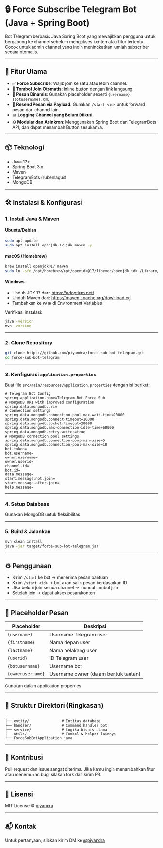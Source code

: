 # 🔒 Force Subscribe Telegram Bot (Java + Spring Boot)

Bot Telegram berbasis Java Spring Boot yang mewajibkan pengguna untuk bergabung ke channel sebelum mengakses konten atau
fitur tertentu. Cocok untuk admin channel yang ingin meningkatkan jumlah subscriber secara otomatis.

---

## 🚀 Fitur Utama

- ✅ **Force Subscribe**: Wajib join ke satu atau lebih channel.
- 🔘 **Tombol Join Otomatis**: Inline button dengan link langsung.
- 💬 **Pesan Dinamis**: Gunakan placeholder seperti `{username}`, `{botusername}`, dll.
- 📩 **Resend Pesan via Payload**: Gunakan `/start <id>` untuk forward pesan dari channel lain.
- 📊 **Logging Channel yang Belum Diikuti**.
- ⚙️ **Modular dan Asinkron**: Menggunakan Spring Boot dan TelegramBots API, dan dapat menambah Button sesukanya.

---

## 📦 Teknologi

- Java 17+
- Spring Boot 3.x
- Maven
- TelegramBots (rubenlagus)
- MongoDB

---

## 🛠️ Instalasi & Konfigurasi

### 1. Install Java & Maven

#### Ubuntu/Debian

```bash
sudo apt update
sudo apt install openjdk-17-jdk maven -y
```

#### macOS (Homebrew)

```bash
brew install openjdk@17 maven
sudo ln -sfn /opt/homebrew/opt/openjdk@17/libexec/openjdk.jdk /Library/Java/JavaVirtualMachines/openjdk-17.jdk
```

#### Windows

- Unduh JDK 17 dari: https://adoptium.net/
- Unduh Maven dari: https://maven.apache.org/download.cgi
- Tambahkan ke `PATH` di Environment Variables

Verifikasi instalasi:

```bash
java -version
mvn -version
```

---

### 2. Clone Repository

```bash
git clone https://github.com/piyandra/force-sub-bot-telegram.git
cd force-sub-bot-telegram
```

---

### 3. Konfigurasi `application.properties`

Buat file `src/main/resources/application.properties` dengan isi berikut:

```properties
# Telegram Bot Config
spring.application.name=Telegram Bot Force Sub
# MongoDB URI with improved configuration
spring.data.mongodb.uri=
# Connection settings
spring.data.mongodb.connection-pool-max-wait-time=20000
spring.data.mongodb.connect-timeout=10000
spring.data.mongodb.socket-timeout=20000
spring.data.mongodb.max-connection-idle-time=60000
spring.data.mongodb.retry-writes=true
# MongoDB connection pool settings
spring.data.mongodb.connection-pool-min-size=5
spring.data.mongodb.connection-pool-max-size=10
bot.token=
bot.username=
owner.username=
owner.userid=
channel.id=
bot.id=
data.message=
start.message.not.join=
start.message.after.join=
help.message=

```

---

### 4. Setup Database

Gunakan MongoDB untuk fleksibilitas

---

### 5. Build & Jalankan

```bash
mvn clean install
java -jar target/force-sub-bot-telegram.jar
```

---

## ⚙️ Penggunaan

- Kirim `/start` ke bot → menerima pesan bantuan
- Kirim `/start <id>` → bot akan salin pesan berdasarkan ID
- Jika belum join semua channel → muncul tombol join
- Setelah join → dapat akses pesan/konten

---

## 🔧 Placeholder Pesan

| Placeholder       | Deskripsi                            |
|-------------------|--------------------------------------|
| `{username}`      | Username Telegram user               |
| `{firstname}`     | Nama depan user                      |
| `{lastname}`      | Nama belakang user                   |
| `{userid}`        | ID Telegram user                     |
| `{botusername}`   | Username bot                         |
| `{ownerusername}` | Username owner (dalam bentuk tautan) |

Gunakan dalam application.properties

---

## 📁 Struktur Direktori (Ringkasan)

```
.
├── entity/               # Entitas database
├── handler/              # Command handler bot
├── service/              # Logika bisnis utama
├── utils/                # Tombol & helper lainnya
└── ForceSubBotApplication.java
```

---

## 🤝 Kontribusi

Pull request dan issue sangat diterima. Jika kamu ingin menambahkan fitur atau menemukan bug, silakan fork dan kirim PR.

---

## 📜 Lisensi

MIT License © [piyandra](https://github.com/piyandra)

---

## 📬 Kontak

Untuk pertanyaan, silakan kirim DM ke [@piyandra](https://t.me/piyandra)
